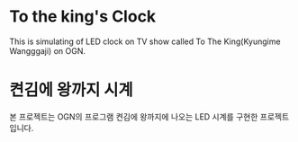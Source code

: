 # To the king's Clock
This is simulating of LED clock on TV show called To The King(Kyungime Wangggaji) on OGN.

# 켠김에 왕까지 시계
본 프로젝트는 OGN의 프로그램 켠김에 왕까지에 나오는 LED 시계를 구현한 프로젝트입니다.

